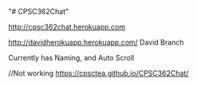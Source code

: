 "# CPSC362Chat" 

http://cpsc362chat.herokuapp.com

http://davidherokuapp.herokuapp.com/ David Branch

Currently has Naming, and Auto Scroll

//Not working
https://cpsctea.github.io/CPSC362Chat/
